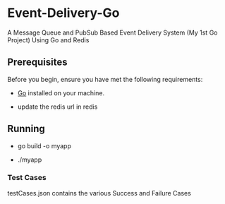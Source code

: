 # Event-Delivery-Go
A Message Queue and PubSub Based Event Delivery System (My 1st Go Project)
Using Go and Redis

## Prerequisites

Before you begin, ensure you have met the following requirements:

- [Go](https://golang.org/doc/install) installed on your machine.

- update the redis url in redis 

## Running 

- go build -o myapp

- ./myapp

### Test Cases

testCases.json contains the various Success and Failure Cases